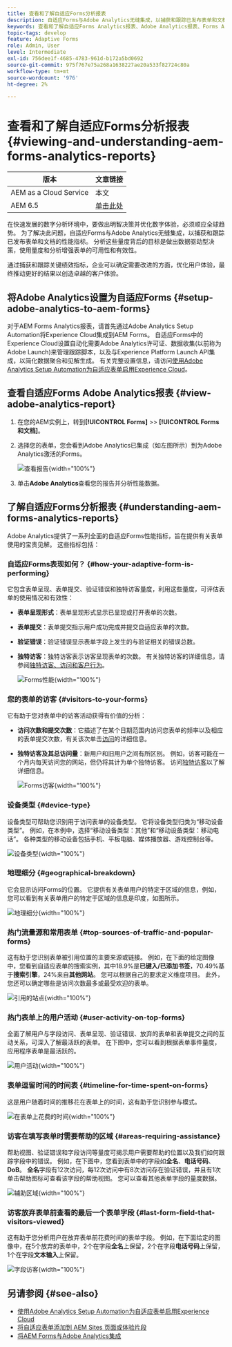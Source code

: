 ```yaml
---
title: 查看和了解自适应Forms分析报表
description: 自适应Forms与Adobe Analytics无缝集成，以捕获和跟踪已发布表单和文档的性能指标。
keywords: 查看和了解自适应Forms Analytics报表、Adobe Analytics报表、Forms Analytics报表
topic-tags: develop
feature: Adaptive Forms
role: Admin, User
level: Intermediate
exl-id: 756dee1f-4685-4783-961d-b172a5bd0692
source-git-commit: 975f767e75a268a1638227ae20a533f82724c80a
workflow-type: tm+mt
source-wordcount: '976'
ht-degree: 2%

---
```


# 查看和了解自适应Forms分析报表 {#viewing-and-understanding-aem-forms-analytics-reports}

| 版本 | 文章链接 |
| -------- | ---------------------------- |
| AEM as a Cloud Service | 本文 |
| AEM 6.5 | [单击此处](https://experienceleague.adobe.com/docs/experience-manager-65/forms/integrate-aem-forms-with-experience-cloud-solutions/view-understand-aem-forms-analytics-reports.html?lang=zh-Hans) |

在快速发展的数字分析环境中，要做出明智决策并优化数字体验，必须顺应全球趋势。 为了解决此问题，自适应Forms与Adobe Analytics无缝集成，以捕获和跟踪已发布表单和文档的性能指标。 分析这些量度背后的目标是做出数据驱动型决策，使用量度和分析增强表单的可用性和有效性。

通过捕获和跟踪关键绩效指标，企业可以确定需要改进的方面，优化用户体验，最终推动更好的结果以创造卓越的客户体验。

## 将Adobe Analytics设置为自适应Forms {#setup-adobe-analytics-to-aem-forms}

对于AEM Forms Analytics报表，请首先通过Adobe Analytics Setup Automation将Experience Cloud集成到AEM Forms。 自适应Forms中的Experience Cloud设置自动化需要Adobe Analytics许可证、数据收集(以前称为Adobe Launch)来管理跟踪脚本，以及与Experience Platform Launch API集成，以简化数据聚合和见解生成。 有关完整设置信息，请访问[使用Adobe Analytics Setup Automation为自适应表单启用Experience Cloud](/help/forms/enable-adobe-analytics-adaptive-form-using-experience-cloud-setup-automation.md)。

## 查看自适应Forms Adobe Analytics报表 {#view-adobe-analytics-report}

1. 在您的AEM实例上，转到&#x200B;**[!UICONTROL Forms]** >> **[!UICONTROL Forms和文档]**。
1. 选择您的表单，您会看到Adobe Analytics已集成（如左图所示）到为Adobe Analytics激活的Forms。

   ![查看报告](assets/activ-aa.png){width="100%"}

1. 单击&#x200B;**Adobe Analytics**&#x200B;查看您的报告并分析性能数据。

## 了解自适应Forms分析报表 {#understanding-aem-forms-analytics-reports}

Adobe Analytics提供了一系列全面的自适应Forms性能指标，旨在提供有关表单使用的宝贵见解。 这些指标包括：

### **自适应Forms表现如何？** {#how-your-adaptive-form-is-performing}

它包含表单呈现、表单提交、验证错误和独特访客量度，利用这些量度，可评估表单的使用情况和有效性：

* **表单呈现形式**：表单呈现形式显示已呈现或打开表单的次数。

* **表单提交**：表单提交指示用户成功完成并提交自适应表单的次数。

* **验证错误**：验证错误显示表单字段上发生的与验证相关的错误总数。

* **独特访客**：独特访客表示访客呈现表单的次数。 有关独特访客的详细信息，请参阅[独特访客、访问和客户行为](https://experienceleague.adobe.com/docs/analytics/components/metrics/visits.html?lang=zh-Hans)。

  ![Forms性能](assets/forms-performance.png){width="100%"}

### **您的表单的访客** {#visitors-to-your-forms}

它有助于您对表单中的访客活动获得有价值的分析：

* **访问次数和提交次数**：它描述了在某个日期范围内访问您表单的频率以及相应的表单提交次数，有关该次单击[访问](https://experienceleague.adobe.com/docs/analytics/components/metrics/visits.html?lang=zh-Hans)的详细信息。
* **独特访客及其总访问量**：新用户和旧用户之间有所区别。 例如，访客可能在一个月内每天访问您的网站，但仍将其计为单个独特访客。 访问[独特访客](https://experienceleague.adobe.com/docs/analytics/components/metrics/unique-visitors.html?lang=zh-Hans)以了解详细信息。

  ![Forms访客](assets/forms-visitors.png){width="100%"}

### **设备类型** {#device-type}

设备类型可帮助您识别用于访问表单的设备类型。 它将设备类型归类为“移动设备类型”。 例如，在本例中，选择“移动设备类型：其他”和“移动设备类型：移动电话”。 各种类型的移动设备包括手机、平板电脑、媒体播放器、游戏控制台等。

![设备类型](assets/device-type.png){width="100%"}

### **地理细分** {#geographical-breakdown}

它会显示访问Forms的位置。 它提供有关表单用户的特定于区域的信息，例如，您可以看到有关表单用户的特定于区域的信息是印度，如图所示。

![地理细分](assets/geographical-breakdown.png){width="100%"}

### **热门流量源和常用表单** {#top-sources-of-traffic-and-popular-forms}

这有助于您识别表单被引用位置的主要来源或链接。 例如，在下面的给定图像中，您看到自适应表单的搜索实例，其中18.9%是&#x200B;**已键入/已添加书签**，70.49%基于&#x200B;**搜索引擎**，24%来自&#x200B;**其他网站**。 您可以根据自己的要求定义维度项目。 此外，您还可以确定哪些是访问次数最多或最受欢迎的表单。

![引用的站点](assets/referred-sites.png){width="100%"}

### **热门表单上的用户活动** {#user-activity-on-top-forms}

全面了解用户与字段访问、表单呈现、验证错误、放弃的表单和表单提交之间的互动关系，可深入了解最活跃的表单。 在下图中，您可以看到根据表单事件量度，应用程序表单是最活跃的。

![用户活动](assets/user-activity.png){width="100%"}

### **表单逗留时间的时间表** {#timeline-for-time-spent-on-forms}

这是用户随着时间的推移花在表单上的时间，这有助于您识别参与模式。

![在表单上花费的时间](assets/time-spent-on-forms.png){width="100%"}

### **访客在填写表单时需要帮助的区域** {#areas-requiring-assistance}

帮助视图、验证错误和字段访问等量度可揭示用户需要帮助的位置以及我们如何跟踪字段中的错误。 例如，在下图中，您看到表单中的字段如&#x200B;**全名**、**电话号码**、**DoB**。 **全名**&#x200B;字段有12次访问，每12次访问中有8次访问存在验证错误，并且有1次单击帮助图标可查看该字段的帮助视图。 您可以查看其他表单字段的量度数据。

![辅助区域](assets/assisting-areas.png){width="100%"}

### **访客放弃表单前查看的最后一个表单字段** {#last-form-field-that-visitors-viewed}

这有助于您分析用户在放弃表单前花费时间的表单字段。 例如，在下面给定的图像中，在5个放弃的表单中，2个在字段&#x200B;**全名**&#x200B;上保留，2个在字段&#x200B;**电话号码**&#x200B;上保留，1个在字段&#x200B;**文本输入**&#x200B;上保留。

![字段访客](assets/field-visitors.png){width="100%"}

## 另请参阅 {#see-also}

* [使用Adobe Analytics Setup Automation为自适应表单启用Experience Cloud](/help/forms/enable-adobe-analytics-adaptive-form-using-experience-cloud-setup-automation.md)
* [将自适应表单添加到 AEM Sites 页面或体验片段](/help/forms/create-or-add-an-adaptive-form-to-aem-sites-page.md)
* [将AEM Forms与Adobe Analytics集成](/help/forms/integrate-aem-forms-with-adobe-analytics.md)
